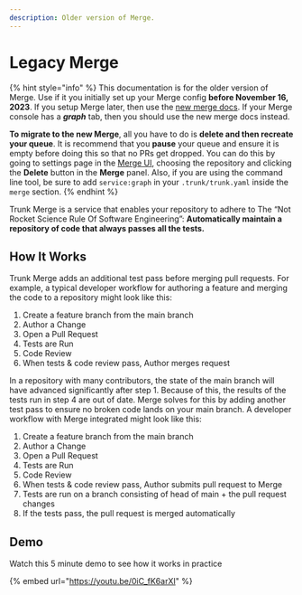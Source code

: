 ```yaml
---
description: Older version of Merge.
---
```


# Legacy Merge

{% hint style="info" %}
This documentation is for the older version of Merge. Use if it you initially set up your Merge config **before November 16, 2023**. If you setup Merge later, then use the [new merge docs](https://github.com/trunk-io/gitbook/blob/main/merge/README.md). If your Merge console has a _**graph**_ tab, then you should use the new merge docs instead.

**To migrate to the new Merge**, all you have to do is **delete and then recreate your queue**. It is recommend that you **pause** your queue and ensure it is empty before doing this so that no PRs get dropped. You can do this by going to settings page in the [Merge UI](../using-the-webapp.md), choosing the repository and clicking the **Delete** button in the **Merge** panel. Also, if you are using the command line tool, be sure to add `service:graph` in your `.trunk/trunk.yaml` inside the `merge` section.
{% endhint %}

Trunk Merge is a service that enables your repository to adhere to The “Not Rocket Science Rule Of Software Engineering”: **Automatically maintain a repository of code that always passes all the tests.**

## How It Works

Trunk Merge adds an additional test pass before merging pull requests. For example, a typical developer workflow for authoring a feature and merging the code to a repository might look like this:

1. Create a feature branch from the main branch
2. Author a Change
3. Open a Pull Request
4. Tests are Run
5. Code Review
6. When tests & code review pass, Author merges request

In a repository with many contributors, the state of the main branch will have advanced significantly after step 1. Because of this, the results of the tests run in step 4 are out of date. Merge solves for this by adding another test pass to ensure no broken code lands on your main branch. A developer workflow with Merge integrated might look like this:

1. Create a feature branch from the main branch
2. Author a Change
3. Open a Pull Request
4. Tests are Run
5. Code Review
6. When tests & code review pass, Author submits pull request to Merge
7. Tests are run on a branch consisting of head of main + the pull request changes
8. If the tests pass, the pull request is merged automatically

## Demo

Watch this 5 minute demo to see how it works in practice

{% embed url="https://youtu.be/0iC_fK6arXI" %}
